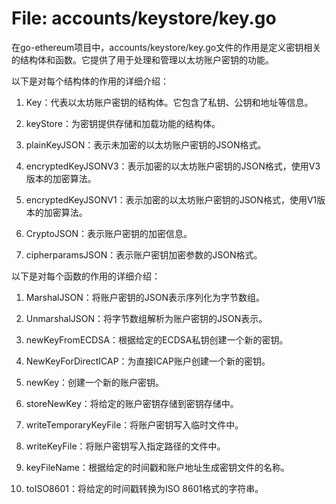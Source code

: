 # File: accounts/keystore/key.go

在go-ethereum项目中，accounts/keystore/key.go文件的作用是定义密钥相关的结构体和函数。它提供了用于处理和管理以太坊账户密钥的功能。

以下是对每个结构体的作用的详细介绍：

1. Key：代表以太坊账户密钥的结构体。它包含了私钥、公钥和地址等信息。

2. keyStore：为密钥提供存储和加载功能的结构体。

3. plainKeyJSON：表示未加密的以太坊账户密钥的JSON格式。

4. encryptedKeyJSONV3：表示加密的以太坊账户密钥的JSON格式，使用V3版本的加密算法。

5. encryptedKeyJSONV1：表示加密的以太坊账户密钥的JSON格式，使用V1版本的加密算法。

6. CryptoJSON：表示账户密钥的加密信息。

7. cipherparamsJSON：表示账户密钥加密参数的JSON格式。

以下是对每个函数的作用的详细介绍：

1. MarshalJSON：将账户密钥的JSON表示序列化为字节数组。

2. UnmarshalJSON：将字节数组解析为账户密钥的JSON表示。

3. newKeyFromECDSA：根据给定的ECDSA私钥创建一个新的密钥。

4. NewKeyForDirectICAP：为直接ICAP账户创建一个新的密钥。

5. newKey：创建一个新的账户密钥。

6. storeNewKey：将给定的账户密钥存储到密钥存储中。

7. writeTemporaryKeyFile：将账户密钥写入临时文件中。

8. writeKeyFile：将账户密钥写入指定路径的文件中。

9. keyFileName：根据给定的时间戳和账户地址生成密钥文件的名称。

10. toISO8601：将给定的时间戳转换为ISO 8601格式的字符串。

